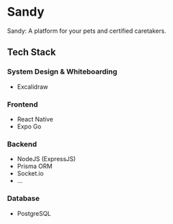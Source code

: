 # Sandy
Sandy: A platform for your pets and certified caretakers.

## Tech Stack
### System Design & Whiteboarding
- Excalidraw

### Frontend
- React Native
- Expo Go

### Backend
- NodeJS (ExpressJS)
- Prisma ORM
- Socket.io
- ...

### Database
- PostgreSQL
